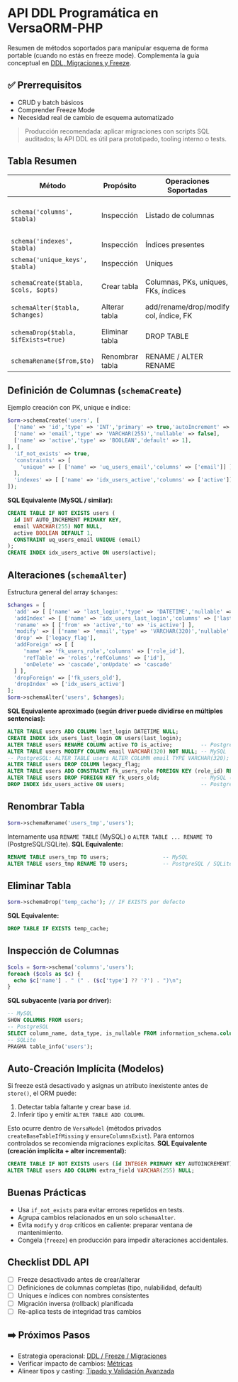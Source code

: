 # API DDL Programática en VersaORM-PHP

Resumen de métodos soportados para manipular esquema de forma portable (cuando no estás en freeze mode). Complementa la guía conceptual en [DDL, Migraciones y Freeze](ddl-freeze-migraciones.md).

## ✅ Prerrequisitos
- CRUD y batch básicos
- Comprender Freeze Mode
- Necesidad real de cambio de esquema automatizado

> Producción recomendada: aplicar migraciones con scripts SQL auditados; la API DDL es útil para prototipado, tooling interno o tests.

## Tabla Resumen
| Método | Propósito | Operaciones Soportadas | Respeta Freeze | Notas |
|--------|-----------|------------------------|----------------|-------|
| `schema('columns', $tabla)` | Inspección | Listado de columnas | ✅ | Devuelve metadatos (nombre, tipo, etc.) |
| `schema('indexes', $tabla)` | Inspección | Índices presentes | ✅ | Según driver |
| `schema('unique_keys', $tabla)` | Inspección | Uniques | ✅ | |
| `schemaCreate($tabla, $cols, $opts)` | Crear tabla | Columnas, PKs, uniques, FKs, índices | ❌ (bloquea) | Usa definiciones portables |
| `schemaAlter($tabla, $changes)` | Alterar tabla | add/rename/drop/modify col, índice, FK | ❌ | Cambios agrupados |
| `schemaDrop($tabla, $ifExists=true)` | Eliminar tabla | DROP TABLE | ❌ | Usa IF EXISTS por defecto |
| `schemaRename($from,$to)` | Renombrar tabla | RENAME / ALTER RENAME | ❌ | Dialecto-aware |

## Definición de Columnas (`schemaCreate`)
Ejemplo creación con PK, unique e índice:
```php
$orm->schemaCreate('users', [
  ['name' => 'id','type' => 'INT','primary' => true,'autoIncrement' => true],
  ['name' => 'email','type' => 'VARCHAR(255)','nullable' => false],
  ['name' => 'active','type' => 'BOOLEAN','default' => 1],
], [
  'if_not_exists' => true,
  'constraints' => [
    'unique' => [ ['name' => 'uq_users_email','columns' => ['email']] ],
  ],
  'indexes' => [ ['name' => 'idx_users_active','columns' => ['active']] ],
]);
```
**SQL Equivalente (MySQL / similar):**
```sql
CREATE TABLE IF NOT EXISTS users (
  id INT AUTO_INCREMENT PRIMARY KEY,
  email VARCHAR(255) NOT NULL,
  active BOOLEAN DEFAULT 1,
  CONSTRAINT uq_users_email UNIQUE (email)
);
CREATE INDEX idx_users_active ON users(active);
```

## Alteraciones (`schemaAlter`)
Estructura general del array `$changes`:
```php
$changes = [
  'add' => [ ['name' => 'last_login','type' => 'DATETIME','nullable' => true] ],
  'addIndex' => [ ['name' => 'idx_users_last_login','columns' => ['last_login']] ],
  'rename' => [ ['from' => 'active','to' => 'is_active'] ],
  'modify' => [ ['name' => 'email','type' => 'VARCHAR(320)','nullable' => false] ],
  'drop' => ['legacy_flag'],
  'addForeign' => [ [
     'name' => 'fk_users_role','columns' => ['role_id'],
     'refTable' => 'roles','refColumns' => ['id'],
     'onDelete' => 'cascade','onUpdate' => 'cascade'
  ] ],
  'dropForeign' => ['fk_users_old'],
  'dropIndex' => ['idx_users_active']
];
$orm->schemaAlter('users', $changes);
```
**SQL Equivalente aproximado (según driver puede dividirse en múltiples sentencias):**
```sql
ALTER TABLE users ADD COLUMN last_login DATETIME NULL;
CREATE INDEX idx_users_last_login ON users(last_login);
ALTER TABLE users RENAME COLUMN active TO is_active;         -- PostgreSQL / SQLite; MySQL 8+ soporta RENAME COLUMN
ALTER TABLE users MODIFY COLUMN email VARCHAR(320) NOT NULL; -- MySQL
-- PostgreSQL: ALTER TABLE users ALTER COLUMN email TYPE VARCHAR(320); ALTER TABLE users ALTER COLUMN email SET NOT NULL;
ALTER TABLE users DROP COLUMN legacy_flag;
ALTER TABLE users ADD CONSTRAINT fk_users_role FOREIGN KEY (role_id) REFERENCES roles(id) ON DELETE CASCADE ON UPDATE CASCADE;
ALTER TABLE users DROP FOREIGN KEY fk_users_old;             -- MySQL (PostgreSQL: DROP CONSTRAINT fk_users_old)
DROP INDEX idx_users_active ON users;                        -- PostgreSQL: DROP INDEX idx_users_active;
```

## Renombrar Tabla
```php
$orm->schemaRename('users_tmp','users');
```
Internamente usa `RENAME TABLE` (MySQL) o `ALTER TABLE ... RENAME TO` (PostgreSQL/SQLite).
**SQL Equivalente:**
```sql
RENAME TABLE users_tmp TO users;                 -- MySQL
ALTER TABLE users_tmp RENAME TO users;           -- PostgreSQL / SQLite
```

## Eliminar Tabla
```php
$orm->schemaDrop('temp_cache'); // IF EXISTS por defecto
```
**SQL Equivalente:**
```sql
DROP TABLE IF EXISTS temp_cache;
```

## Inspección de Columnas
```php
$cols = $orm->schema('columns','users');
foreach ($cols as $c) {
  echo $c['name'] . " (" . ($c['type'] ?? '?') . ")\n";
}
```
**SQL subyacente (varía por driver):**
```sql
-- MySQL
SHOW COLUMNS FROM users;
-- PostgreSQL
SELECT column_name, data_type, is_nullable FROM information_schema.columns WHERE table_name = 'users';
-- SQLite
PRAGMA table_info('users');
```

## Auto-Creación Implícita (Modelos)
Si freeze está desactivado y asignas un atributo inexistente antes de `store()`, el ORM puede:
1. Detectar tabla faltante y crear base `id`.
2. Inferir tipo y emitir `ALTER TABLE ADD COLUMN`.

Esto ocurre dentro de `VersaModel` (métodos privados `createBaseTableIfMissing` y `ensureColumnsExist`). Para entornos controlados se recomienda migraciones explícitas.
**SQL Equivalente (creación implícita + alter incremental):**
```sql
CREATE TABLE IF NOT EXISTS users (id INTEGER PRIMARY KEY AUTOINCREMENT);
ALTER TABLE users ADD COLUMN extra_field VARCHAR(255) NULL;
```

## Buenas Prácticas
- Usa `if_not_exists` para evitar errores repetidos en tests.
- Agrupa cambios relacionados en un solo `schemaAlter`.
- Evita `modify` y `drop` críticos en caliente: preparar ventana de mantenimiento.
- Congela (`freeze`) en producción para impedir alteraciones accidentales.

## Checklist DDL API
- [ ] Freeze desactivado antes de crear/alterar
- [ ] Definiciones de columnas completas (tipo, nulabilidad, default)
- [ ] Uniques e índices con nombres consistentes
- [ ] Migración inversa (rollback) planificada
- [ ] Re-aplica tests de integridad tras cambios

## ➡️ Próximos Pasos
- Estrategia operacional: [DDL / Freeze / Migraciones](ddl-freeze-migraciones.md)
- Verificar impacto de cambios: [Métricas](observabilidad/metricas.md)
- Alinear tipos y casting: [Tipado y Validación Avanzada](tipado-validacion-avanzado.md)
